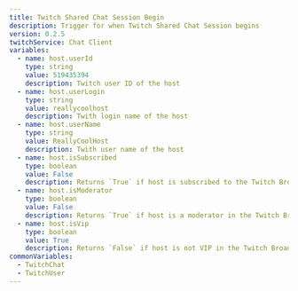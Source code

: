 ```yaml
---
title: Twitch Shared Chat Session Begin
description: Trigger for when Twitch Shared Chat Session begins
version: 0.2.5
twitchService: Chat Client
variables:
  - name: host.userId
    type: string
    value: 519435394
    description: Twitch user ID of the host
  - name: host.userLogin
    type: string
    value: reallycoolhost
    description: Twith login name of the host  
  - name: host.userName
    type: string
    value: ReallyCoolHost
    description: Twith user name of the host
  - name: host.isSubscribed
    type: boolean
    value: False
    description: Returns `True` if host is subscribed to the Twitch Broadcaster  
  - name: host.isModerator
    type: boolean
    value: False
    description: Returns `True` if host is a moderator in the Twitch Broadcaster's channel
  - name: host.isVip
    type: boolean
    value: True
    description: Returns `False` if host is not VIP in the Twitch Broadcaster's channel
commonVariables:
  - TwitchChat
  - TwitchUser
---
```

